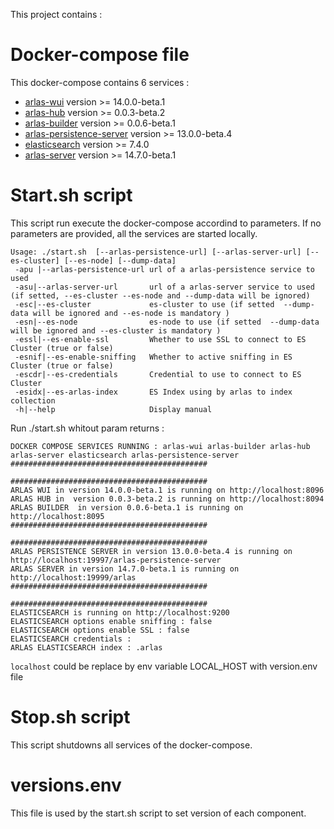 This project contains :

# Docker-compose file
This docker-compose contains 6 services :
- [arlas-wui](https://github.com/gisaia/ARLAS-wui) version >= 14.0.0-beta.1
- [arlas-hub](https://github.com/gisaia/ARLAS-wui-hub) version >= 0.0.3-beta.2
- [arlas-builder](https://github.com/gisaia/ARLAS-wui-builder) version >= 0.0.6-beta.1
- [arlas-persistence-server](https://github.com/gisaia/ARLAS-persistence) version >= 13.0.0-beta.4
- [elasticsearch](https://github.com/elastic/elasticsearch) version >= 7.4.0
- [arlas-server](https://github.com/gisaia/ARLAS-server) version >= 14.7.0-beta.1

# Start.sh script
This script run execute the docker-compose accordind to parameters.
If no parameters are provided, all the services are started locally.

````
Usage: ./start.sh  [--arlas-persistence-url] [--arlas-server-url] [--es-cluster] [--es-node] [--dump-data]
 -apu |--arlas-persistence-url url of a arlas-persistence service to used
 -asu|--arlas-server-url       url of a arlas-server service to used (if setted, --es-cluster --es-node and --dump-data will be ignored)
 -esc|--es-cluster             es-cluster to use (if setted  --dump-data will be ignored and --es-node is mandatory )
 -esn|--es-node                es-node to use (if setted  --dump-data will be ignored and --es-cluster is mandatory ) 
 -essl|--es-enable-ssl         Whether to use SSL to connect to ES Cluster (true or false)
 -esnif|--es-enable-sniffing   Whether to active sniffing in ES Cluster (true or false)
 -escdr|--es-credentials       Credential to use to connect to ES Cluster
 -esidx|--es-arlas-index       ES Index using by arlas to index collection
 -h|--help                     Display manual 
 ````

Run ./start.sh whitout param returns :

````
DOCKER COMPOSE SERVICES RUNNING : arlas-wui arlas-builder arlas-hub arlas-server elasticsearch arlas-persistence-server
############################################
                                            
############################################
ARLAS WUI in version 14.0.0-beta.1 is running on http://localhost:8096
ARLAS HUB in  version 0.0.3-beta.2 is running on http://localhost:8094
ARLAS BUILDER  in version 0.0.6-beta.1 is running on http://localhost:8095
############################################
                                            
############################################
ARLAS PERSISTENCE SERVER in version 13.0.0-beta.4 is running on http://localhost:19997/arlas-persistence-server
ARLAS SERVER in version 14.7.0-beta.1 is running on http://localhost:19999/arlas
############################################
                                            
############################################
ELASTICSEARCH is running on http://localhost:9200
ELASTICSEARCH options enable sniffing : false
ELASTICSEARCH options enable SSL : false
ELASTICSEARCH credentials :
ARLAS ELASTICSEARCH index : .arlas
````
```localhost``` could be replace by env variable LOCAL_HOST with  version.env file

# Stop.sh script
This script shutdowns all services of the docker-compose.

# versions.env
This file is used by the start.sh script to set version of each component.
